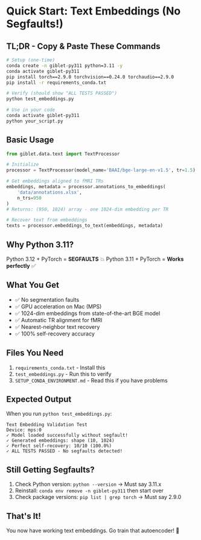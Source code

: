 # Quick Start: Text Embeddings (No Segfaults!)

## TL;DR - Copy & Paste These Commands

```bash
# Setup (one-time)
conda create -n giblet-py311 python=3.11 -y
conda activate giblet-py311
pip install torch==2.9.0 torchvision==0.24.0 torchaudio==2.9.0
pip install -r requirements_conda.txt

# Verify (should show "ALL TESTS PASSED")
python test_embeddings.py

# Use in your code
conda activate giblet-py311
python your_script.py
```

## Basic Usage

```python
from giblet.data.text import TextProcessor

# Initialize
processor = TextProcessor(model_name='BAAI/bge-large-en-v1.5', tr=1.5)

# Get embeddings aligned to fMRI TRs
embeddings, metadata = processor.annotations_to_embeddings(
    'data/annotations.xlsx',
    n_trs=950
)
# Returns: (950, 1024) array - one 1024-dim embedding per TR

# Recover text from embeddings
texts = processor.embeddings_to_text(embeddings, metadata)
```

## Why Python 3.11?

Python 3.12 + PyTorch = **SEGFAULTS** 💥
Python 3.11 + PyTorch = **Works perfectly** ✅

## What You Get

- ✅ No segmentation faults
- ✅ GPU acceleration on Mac (MPS)
- ✅ 1024-dim embeddings from state-of-the-art BGE model
- ✅ Automatic TR alignment for fMRI
- ✅ Nearest-neighbor text recovery
- ✅ 100% self-recovery accuracy

## Files You Need

1. `requirements_conda.txt` - Install this
2. `test_embeddings.py` - Run this to verify
3. `SETUP_CONDA_ENVIRONMENT.md` - Read this if you have problems

## Expected Output

When you run `python test_embeddings.py`:

```
Text Embedding Validation Test
Device: mps:0
✓ Model loaded successfully without segfault!
✓ Generated embeddings: shape (10, 1024)
✓ Perfect self-recovery: 10/10 (100.0%)
✓ ALL TESTS PASSED - No segfaults detected!
```

## Still Getting Segfaults?

1. Check Python version: `python --version` → Must say 3.11.x
2. Reinstall: `conda env remove -n giblet-py311` then start over
3. Check package versions: `pip list | grep torch` → Must say 2.9.0

## That's It!

You now have working text embeddings. Go train that autoencoder! 🚀

